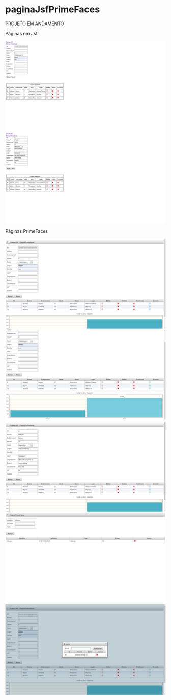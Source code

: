# paginaJsfPrimeFaces

PROJETO EM ANDAMENTO

Páginas em Jsf

<img src="https://github.com/Alisson7Neres/paginaJsfPrimeFaces/blob/main/JsfPrimefaces/img/Captura%20de%20tela%20de%202021-01-08%2010-34-44.png?raw=true">

<img src="https://github.com/Alisson7Neres/paginaJsfPrimeFaces/blob/main/JsfPrimefaces/img/Captura%20de%20tela%20de%202021-01-08%2010-35-15.png?raw=true">

Páginas PrimeFaces

<img src="https://github.com/Alisson7Neres/paginaJsfPrimeFaces/blob/main/JsfPrimefaces/img/Captura%20de%20tela%20de%202021-01-08%2010-35-39.png">

<img src="https://github.com/Alisson7Neres/paginaJsfPrimeFaces/blob/main/JsfPrimefaces/img/Captura%20de%20tela%20de%202021-01-08%2010-35-48.png">

<img src="https://github.com/Alisson7Neres/paginaJsfPrimeFaces/blob/main/JsfPrimefaces/img/Captura%20de%20tela%20de%202021-01-08%2010-36-01.png">

<img src="https://github.com/Alisson7Neres/paginaJsfPrimeFaces/blob/main/JsfPrimefaces/img/Captura%20de%20tela%20de%202021-01-08%2010-36-48.png">

<img src="https://github.com/Alisson7Neres/paginaJsfPrimeFaces/blob/main/JsfPrimefaces/img/Captura%20de%20tela%20de%202021-01-08%2010-36-58.png">
